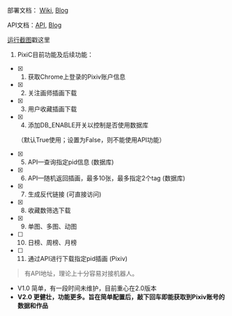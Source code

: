 部署文档： [Wiki](https://github.com/Coder-Sakura/PixiC/wiki),  [Blog](http://00102400.xyz/blog/2020/06/24/pixic-bu-shu/)

API文档：[API](https://github.com/Coder-Sakura/PixiC/wiki/API文档),  [Blog](http://00102400.xyz/blog/2020/07/08/pixicapi/)

[运行截图](https://github.com/Coder-Sakura/PixiC/wiki/运行截图)戳这里



1. PixiC目前功能及后续功能：

- [x] 1. 获取Chrome上登录的Pixiv账户信息

- [x] 2. 关注画师插画下载

- [x] 3. 用户收藏插画下载

- [x] 4. 添加DB_ENABLE开关以控制是否使用数据库

  （默认True使用；设置为False，则不能使用API功能）

- [x] 5. API—查询指定pid信息 (数据库)

- [x] 6. API—随机返回插画，最多10张，最多指定2个tag (数据库)

- [x] 7. 生成反代链接 (可直接访问)

- [x] 8. 收藏数筛选下载

- [x] 9. 单图、多图、动图

- [ ] 10. 日榜、周榜、月榜

- [ ] 11. 通过API进行下载指定pid插画 (Pixiv)

> 有API地址，理论上十分容易对接机器人。



+ V1.0 简单，有一段时间未维护，目前重心在2.0版本
+ **V2.0 更健壮，功能更多。旨在简单配置后，敲下回车即能获取到Pixiv账号的数据和作品**